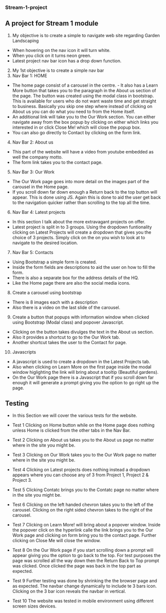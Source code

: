 ### Stream-1-project

## A project for Stream 1 module
1.	My objective is to create a simple to navigate web site regarding Garden Landscaping
- When hovering on the nav icon it will turn white.
- When you click on it turns neon green.
- Latest project nav bar icon has a drop down  function.
2.	My 1st objective is to create a simple nav bar
3.	Nav Bar 1: HOME
- The home page consist of a carousel in the centre. - It also has a Learn More button that takes you to the paragraph in the About us section of the page. 
The button was created using the modal class in bootstrap. This is available for users who do not want waste time and get straight to business. Basically you skip one step where instead of clicking on About us you can do what you need to from the Home itself.
- An additional link will take you to the Our Work section.
You can either navigate away from the box popup by clicking on either which links you interested in or click Close Me! which will close the popup box.
- You can also go directly to Contact by clicking on the form link.
4.	Nav Bar 2: About us
- This part of the website will have a video from youtube embedded as well the company motto.
- The form link takes you to the contact page.
5.	Nav Bar 3: Our Work
- The Our Work page goes into more detail on the images part of the carousel in the Home page.
- If you scroll down far down enough a Return back to the top button will appear. This is done using JS.
Again this is done to aid the user get back to the navigation quicker rather than scrolling to the top all the time.
6.	Nav Bar 4: Latest projects
- In this section I talk about the more extravagant projects on offer.
- Latest project is split in to 3 groups. Using the dropdown funtionality clicking on Latest Projects will create a dropdown that gives you the choice of 3 projects. Simply click on the on you wish to look at to navigate to the desired location.
7.	Nav Bar 5: Contacts
- Using Bootstrap a simple form is created.
- Inside the form fields are descriptions to aid the user on how to fill the form.
- There is also a separate box for the address details of the HQ.
- Like the Home page there are also the social media icons.
8. Create a carousel using bootstrap
- There is 8 images each with a description
- Also there is a video on the last slide of the carousel.
9. Create a button that popups with information window when clicked using Bootstrap (Modal class) and popover Javascript.
- Clicking on the button takes divulges the text in the About us section.
- Also it provides a shortcut to go to the Our Work tab.
- Another shortcut takes the user to the Contact for page.
10. Javascripts
- A javascript is used to create a dropdown in the Latest Projects tab.
- Also when clicking on Learn More on the first page inside the modal window higlighting the link will bring about a tooltip (Beautiful gardens).
- On the Our Work page there is a Javascript that if you scroll down far enough it will generate a prompt giving you the option to go right up the page.


## Testing


- In this Section we will cover the various tests for the website.

- Test 1
Clicking on Home button while on the Home page does nothing unless Home is clicked from the other tabs in the Nav Bar.
- Test 2
Clicking on About us takes you to the About us page no matter where in the site you might be. 
- Test 3
Clicking on Our Work takes you to the Our Work page no matter where in the site you might be.
- Test 4
Clicking on Latest projects does nothing instead a dropdown appears where you can choose any of 3 from Project 1, Project 2 & Project 3.
- Test 5 
Clicking Contatc brings you to the Contatc page no matter where in the site you might be.
- Test 6
Clicking on the left handed chevron takes you to the left of the carousel.
Clicking on the right sided chevron takes to the right of the carousel.
- Test 7
Clicking on Learn More! will bring about a popover window. Inside the popover click on the hyperlink calle the link brings you to the Our Work page and clicking on form bring you to the contact page.
Further clicking on Close Me will close the window.
- Test 8
On the Our Work page if you start scrolling down a prompt will appear giving you the option to go back to the top. For test purposes the page was scrolled all the way down then the Return Back to Top prompt was clicked. Once clicked the page was back in the top part as expected.
- Test 9
Further testing was done by shrinking the the browser page and as expected. The navbar change dynamically to include te 3 bars icon. Clicking on the 3 bar icon reveals the navbar in vertical.
- Test 10
The website was tested in mobile environment using different screen sizes devices. 